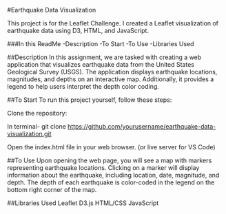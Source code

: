 #Earthquake Data Visualization

This project is for the Leaflet Challenge. I created a Leaflet visualization of earthquake data using D3, HTML, and JavaScript.

###In this ReadMe
-Description
-To Start
-To Use
-Libraries Used

##Description
In this assignment, we are tasked with creating a web application that visualizes earthquake data from the United States Geological Survey (USGS). The application displays earthquake locations, magnitudes, and depths on an interactive map. Additionally, it provides a legend to help users interpret the depth color coding.

##To Start
To run this project yourself, follow these steps:

Clone the repository:

  In terminal-
    git clone https://github.com/yourusername/earthquake-data-visualization.git

Open the index.html file in your web browser. (or live server for VS Code)

##To Use
Upon opening the web page, you will see a map with markers representing earthquake locations.
Clicking on a marker will display information about the earthquake, including location, date, magnitude, and depth.
The depth of each earthquake is color-coded in the legend on the bottom right corner of the map.

##Libraries Used
Leaflet
D3.js
HTML/CSS
JavaScript

